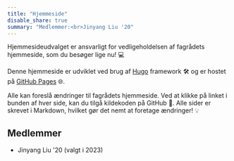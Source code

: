 ```yaml
---
title: "Hjemmeside"
disable_share: true
summary: "Medlemmer:<br>Jinyang Liu '20"
---
```


Hjemmesideudvalget er ansvarligt for vedligeholdelsen af fagrådets hjemmeside, som du besøger lige nu! 💻

Denne hjemmeside er udviklet ved brug af [Hugo](https://gohugo.io/) framework 🛠️ og er hostet på [GitHub Pages](https://github.com/Det-Faellesmatematiske-Fagrad/det-faellesmatematiske-fagrad.github.io) 🌐.

Alle kan foreslå ændringer til fagrådets hjemmeside. Ved at klikke på linket i bunden af hver side, kan du tilgå kildekoden på GitHub 📜. Alle sider er skrevet i Markdown, hvilket gør det nemt at foretage ændringer! 💡

## Medlemmer

- Jinyang Liu '20 (valgt i 2023)
